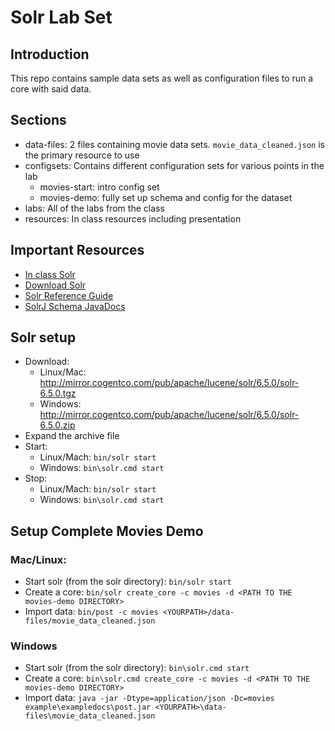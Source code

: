 # Solr Lab Set

## Introduction

This repo contains sample data sets as well as configuration files to run a core with said data.

## Sections
* data-files: 2 files containing movie data sets.  `movie_data_cleaned.json` is the primary resource to use
* configsets: Contains different configuration sets for various points in the lab
	* movies-start: intro config set
	* movies-demo: fully set up schema and config for the dataset
* labs: All of the labs from the class
* resources: In class resources including presentation

## Important Resources
* [In class Solr](http://solr.omnilabsinc.com:8983/solr/#/)
* [Download Solr](http://lucene.apache.org/solr/downloads.html)
* [Solr Reference Guide](https://cwiki.apache.org/confluence/display/solr/Apache+Solr+Reference+Guide)
* [SolrJ Schema JavaDocs](http://lucene.apache.org/solr/5_5_2/solr-solrj/org/apache/solr/client/solrj/request/schema/package-summary.html)

## Solr setup
* Download:
	* Linux/Mac: http://mirror.cogentco.com/pub/apache/lucene/solr/6.5.0/solr-6.5.0.tgz
	* Windows: http://mirror.cogentco.com/pub/apache/lucene/solr/6.5.0/solr-6.5.0.zip 
* Expand the archive file
* Start: 
	* Linux/Mach: `bin/solr start`
	* Windows: `bin\solr.cmd start`
* Stop:
	* Linux/Mach: `bin/solr start`
	* Windows: `bin\solr.cmd start`

## Setup Complete Movies Demo
### Mac/Linux:
* Start solr (from the solr directory): `bin/solr start`
* Create a core: `bin/solr create_core -c movies -d <PATH TO THE movies-demo DIRECTORY>`
* Import data: `bin/post -c movies <YOURPATH>/data-files/movie_data_cleaned.json`
### Windows
* Start solr (from the solr directory): `bin\solr.cmd start`
* Create a core: `bin\solr.cmd create_core -c movies -d <PATH TO THE movies-demo DIRECTORY>`
* Import data: `java -jar -Dtype=application/json -Dc=movies example\exampledocs\post.jar <YOURPATH>\data-files\movie_data_cleaned.json`
